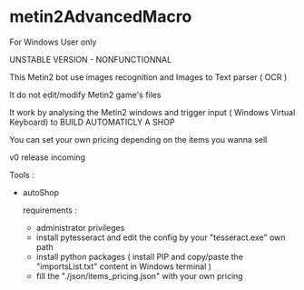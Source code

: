 # metin2AdvancedMacro
For Windows User only 

UNSTABLE VERSION - NONFUNCTIONNAL



This Metin2 bot use images recognition and Images to Text parser ( OCR )

It do not edit/modify Metin2 game's files

It work by analysing the Metin2 windows and trigger input ( Windows Virtual Keyboard)  to BUILD AUTOMATICLY A SHOP

You can set your own pricing depending on the items you wanna sell


v0 release incoming 

Tools : 

- autoShop

  requirements : 
    - administrator privileges
    - install pytesseract and edit the config by your "tesseract.exe" own path 
    - install python packages ( install PIP and copy/paste the "importsList.txt" content in Windows terminal ) 
    - fill the "./json/items_pricing.json" with your own pricing
